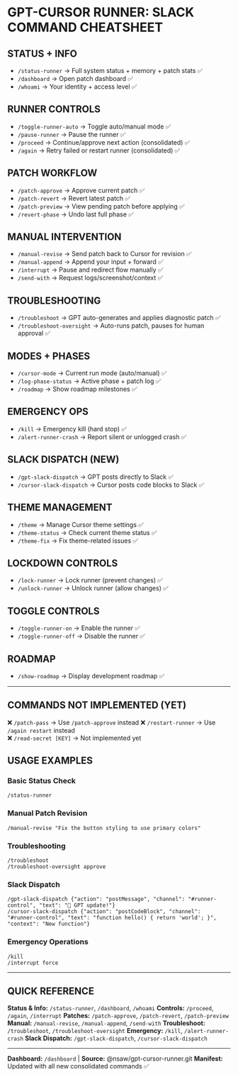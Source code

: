 # GPT-CURSOR RUNNER: SLACK COMMAND CHEATSHEET

## STATUS + INFO
- `/status-runner` → Full system status + memory + patch stats ✅
- `/dashboard` → Open patch dashboard ✅
- `/whoami` → Your identity + access level ✅

## RUNNER CONTROLS
- `/toggle-runner-auto` → Toggle auto/manual mode ✅
- `/pause-runner` → Pause the runner ✅
- `/proceed` → Continue/approve next action (consolidated) ✅
- `/again` → Retry failed or restart runner (consolidated) ✅

## PATCH WORKFLOW
- `/patch-approve` → Approve current patch ✅
- `/patch-revert` → Revert latest patch ✅
- `/patch-preview` → View pending patch before applying ✅
- `/revert-phase` → Undo last full phase ✅

## MANUAL INTERVENTION
- `/manual-revise` → Send patch back to Cursor for revision ✅
- `/manual-append` → Append your input + forward ✅
- `/interrupt` → Pause and redirect flow manually ✅
- `/send-with` → Request logs/screenshot/context ✅

## TROUBLESHOOTING
- `/troubleshoot` → GPT auto-generates and applies diagnostic patch ✅
- `/troubleshoot-oversight` → Auto-runs patch, pauses for human approval ✅

## MODES + PHASES
- `/cursor-mode` → Current run mode (auto/manual) ✅
- `/log-phase-status` → Active phase + patch log ✅
- `/roadmap` → Show roadmap milestones ✅

## EMERGENCY OPS
- `/kill` → Emergency kill (hard stop) ✅
- `/alert-runner-crash` → Report silent or unlogged crash ✅

## SLACK DISPATCH (NEW)
- `/gpt-slack-dispatch` → GPT posts directly to Slack ✅
- `/cursor-slack-dispatch` → Cursor posts code blocks to Slack ✅

## THEME MANAGEMENT
- `/theme` → Manage Cursor theme settings ✅
- `/theme-status` → Check current theme status ✅
- `/theme-fix` → Fix theme-related issues ✅

## LOCKDOWN CONTROLS
- `/lock-runner` → Lock runner (prevent changes) ✅
- `/unlock-runner` → Unlock runner (allow changes) ✅

## TOGGLE CONTROLS
- `/toggle-runner-on` → Enable the runner ✅
- `/toggle-runner-off` → Disable the runner ✅

## ROADMAP
- `/show-roadmap` → Display development roadmap ✅

---

## COMMANDS NOT IMPLEMENTED (YET)
❌ `/patch-pass` → Use `/patch-approve` instead
❌ `/restart-runner` → Use `/again restart` instead  
❌ `/read-secret [KEY]` → Not implemented yet

## USAGE EXAMPLES

### Basic Status Check
```
/status-runner
```

### Manual Patch Revision
```
/manual-revise "Fix the button styling to use primary colors"
```

### Troubleshooting
```
/troubleshoot
/troubleshoot-oversight approve
```

### Slack Dispatch
```
/gpt-slack-dispatch {"action": "postMessage", "channel": "#runner-control", "text": "🤖 GPT update!"}
/cursor-slack-dispatch {"action": "postCodeBlock", "channel": "#runner-control", "text": "function hello() { return 'world'; }", "context": "New function"}
```

### Emergency Operations
```
/kill
/interrupt force
```

---

## QUICK REFERENCE

**Status & Info:** `/status-runner`, `/dashboard`, `/whoami`
**Controls:** `/proceed`, `/again`, `/interrupt`
**Patches:** `/patch-approve`, `/patch-revert`, `/patch-preview`
**Manual:** `/manual-revise`, `/manual-append`, `/send-with`
**Troubleshoot:** `/troubleshoot`, `/troubleshoot-oversight`
**Emergency:** `/kill`, `/alert-runner-crash`
**Slack Dispatch:** `/gpt-slack-dispatch`, `/cursor-slack-dispatch`

---

**Dashboard:** `/dashboard` | **Source:** @nsaw/gpt-cursor-runner.git
**Manifest:** Updated with all new consolidated commands ✅ 